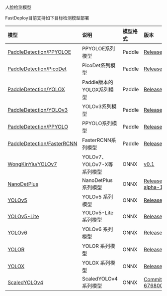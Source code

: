 人脸检测模型

FastDeploy目前支持如下目标检测模型部署

| 模型 | 说明 | 模型格式 | 版本 |
| :--- | :--- | :------- | :--- |
| [PaddleDetection/PPYOLOE](https://github.com/PaddlePaddle/PaddleDetection/tree/release/2.4/configs/ppyoloe) | PPYOLOE系列模型 | Paddle | [Release/2.4](https://github.com/PaddlePaddle/PaddleDetection/tree/release/2.4) |
| [PaddleDetection/PicoDet](https://github.com/PaddlePaddle/PaddleDetection/tree/release/2.4/configs/ppyoloe) | PicoDet系列模型 | Paddle | [Release/2.4](https://github.com/PaddlePaddle/PaddleDetection/tree/release/2.4) |
| [PaddleDetection/YOLOX](https://github.com/PaddlePaddle/PaddleDetection/tree/release/2.4/configs/ppyoloe) | Paddle版本的YOLOX系列模型 | Paddle | [Release/2.4](https://github.com/PaddlePaddle/PaddleDetection/tree/release/2.4) |
| [PaddleDetection/YOLOv3](https://github.com/PaddlePaddle/PaddleDetection/tree/release/2.4/configs/ppyoloe) | YOLOv3系列模型 | Paddle | [Release/2.4](https://github.com/PaddlePaddle/PaddleDetection/tree/release/2.4) |
| [PaddleDetection/PPYOLO](https://github.com/PaddlePaddle/PaddleDetection/tree/release/2.4/configs/ppyoloe) | PPYOLO系列模型 | Paddle | [Release/2.4](https://github.com/PaddlePaddle/PaddleDetection/tree/release/2.4) |
| [PaddleDetection/FasterRCNN](https://github.com/PaddlePaddle/PaddleDetection/tree/release/2.4/configs/ppyoloe) | FasterRCNN系列模型 | Paddle | [Release/2.4](https://github.com/PaddlePaddle/PaddleDetection/tree/release/2.4) |
| [WongKinYiu/YOLOv7](https://github.com/WongKinYiu/yolov7) | YOLOv7、YOLOv7-X等系列模型 | ONNX | [v0.1](https://github.com/WongKinYiu/yolov7/tree/v0.1) |
| [NanoDetPlus](./nanodet_plus) | NanoDetPlus 系列模型 | ONNX | [Release/v1.0.0-alpha-1](https://github.com/RangiLyu/nanodet/tree/v1.0.0-alpha-1) |
| [YOLOv5](./yolov5) | YOLOv5 系列模型 | ONNX | [Release/v6.0](https://github.com/ultralytics/yolov5/tree/v6.0) |
| [YOLOv5-Lite](./yolov5lite) | YOLOv5-Lite 系列模型 | ONNX | [Release/v1.4](https://github.com/ppogg/YOLOv5-Lite/releases/tag/v1.4) |
| [YOLOv6](./yolov6) | YOLOv6 系列模型 | ONNX | [Release/0.1.0](https://github.com/meituan/YOLOv6/releases/download/0.1.0) |
| [YOLOR](./yolor) | YOLOR 系列模型 | ONNX | [Release/weights](https://github.com/WongKinYiu/yolor/releases/tag/weights) |
| [YOLOX](./yolox) | YOLOX 系列模型 | ONNX | [Release/v0.1.1](https://github.com/Megvii-BaseDetection/YOLOX/tree/0.1.1rc0) |
| [ScaledYOLOv4](./scaledyolov4) | ScaledYOLOv4 系列模型 | ONNX | [CommitID: 6768003](https://github.com/WongKinYiu/ScaledYOLOv4/commit/676800364a3446900b9e8407bc880ea2127b3415) |

